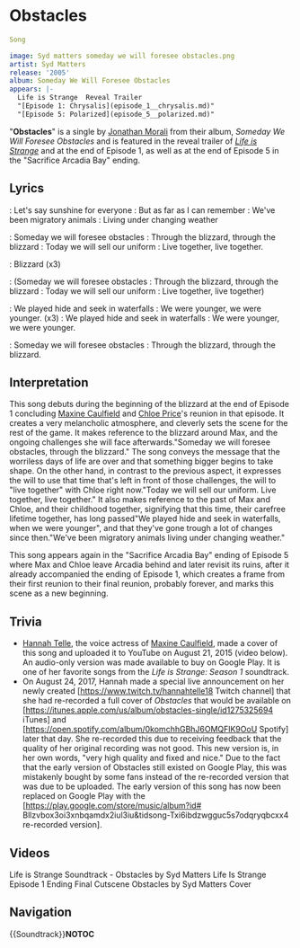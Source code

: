 #  Obstacles 

```yaml
Song

image: Syd matters someday we will foresee obstacles.png
artist: Syd Matters
release: '2005'
album: Someday We Will Foresee Obstacles
appears: |-
  Life is Strange  Reveal Trailer
  "[Episode 1: Chrysalis](episode_1__chrysalis.md)"
  "[Episode 5: Polarized](episode_5__polarized.md)"
```

"**Obstacles**" is a single by [Jonathan Morali](syd_matters.md) from their album, *Someday We Will Foresee Obstacles* and is featured in the reveal trailer of *[Life is Strange](life_is_strange.md)* and at the end of Episode 1, as well as at the end of Episode 5 in the "Sacrifice Arcadia Bay" ending.

##  Lyrics 
: Let's say sunshine for everyone
: But as far as I can remember
: We've been migratory animals
: Living under changing weather

: Someday we will foresee obstacles
: Through the blizzard, through the blizzard
: Today we will sell our uniform
: Live together, live together.

: Blizzard (x3)

: (Someday we will foresee obstacles
: Through the blizzard, through the blizzard
: Today we will sell our uniform
: Live together, live together)

: We played hide and seek in waterfalls
: We were younger, we were younger. (x3)
: We played hide and seek in waterfalls
: We were younger, we were younger.

: Someday we will foresee obstacles
: Through the blizzard, through the blizzard.

##  Interpretation 
This song debuts during the beginning of the blizzard at the end of Episode 1 concluding [Maxine Caulfield](max.md) and [Chloe Price](chloe.md)'s reunion in that episode. It creates a very melancholic atmosphere, and cleverly sets the scene for the rest of the game. It makes reference to the blizzard around Max, and the ongoing challenges she will face afterwards."Someday we will foresee obstacles, through the blizzard." The song conveys the message that the worriless days of life are over and that something bigger begins to take shape. On the other hand, in contrast to the previous aspect, it expresses the will to use that time that's left in front of those challenges, the will to "live together" with Chloe right now."Today we will sell our uniform. Live together, live together." It also makes reference to the past of Max and Chloe, and their childhood together, signifying that this time, their carefree lifetime together, has long passed"We played hide and seek in waterfalls, when we were younger", and that they've gone trough a lot of changes since then."We've been migratory animals living under changing weather."

This song appears again in the "Sacrifice Arcadia Bay" ending of Episode 5 where Max and Chloe leave Arcadia behind and later revisit its ruins, after it already accompanied the ending of Episode 1, which creates a frame from their first reunion to their final reunion, probably forever, and marks this scene as a new beginning.

##  Trivia 
* [Hannah Telle](hannah_telle.md), the voice actress of [Maxine Caulfield](max_caulfield.md), made a cover of this song and uploaded it to YouTube on August 21, 2015 (video below). An audio-only version was made available to buy on Google Play. It is one of her favorite songs from the *Life is Strange: Season 1* soundtrack.
* On August 24, 2017, Hannah made a special live announcement on her newly created [https://www.twitch.tv/hannahtelle18 Twitch channel] that she had re-recorded a full cover of *Obstacles* that would be available on [https://itunes.apple.com/us/album/obstacles-single/id1275325694 iTunes] and [https://open.spotify.com/album/0komchhGBhJ6OMQFlK9OoU Spotify] later that day. She re-recorded this due to receiving feedback that the quality of her original recording was not good. This new version is, in her own words, "very high quality and fixed and nice." Due to the fact that the early version of Obstacles still existed on Google Play, this was mistakenly bought by some fans instead of the re-recorded version that was due to be uploaded. The early version of this song has now been replaced on Google Play with the [https://play.google.com/store/music/album?id# Bllzvbox3oi3xnbqamdx2iul3iu&tidsong-Txi6ibdzwgguc5s7odqryqbcxx4 re-recorded version].

##  Videos 

Life is Strange Soundtrack - Obstacles by Syd Matters
Life Is Strange Episode 1 Ending Final Cutscene
Obstacles by Syd Matters Cover

##  Navigation 
{{Soundtrack}}__NOTOC__


